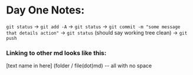 # Day One Notes:

`git status` -> `git add -A` -> `git status` -> `git commit -m "some message that details action"` -> `git status` (should say working tree clean) -> `git push`

### **Linking to other md looks like this:**
[text name in here] (folder / file(dot)md) -- all with no space